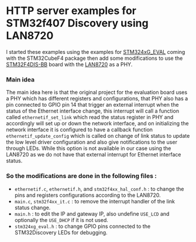 # HTTP server examples for STM32f407 Discovery using LAN8720

I started these examples using the examples for [STM324xG_EVAL](https://www.st.com/en/evaluation-tools/stm3240g-eval.html) coming with the STM32CubeF4 package then add some modifications to use the [STM32F4DIS-BB](https://uk.farnell.com/stmicroelectronics/stm32f4dis-bb/expansion-f4-cortex-m4-discovery/dp/2250205) board with the [LAN8720](https://www.microchip.com/en-us/product/LAN8720A) as a PHY.

### Main idea
The main idea here is that the original project for the evaluation board uses a PHY which has different registers and configurations, that PHY also has a pin connected to GPIO pin 14 that trigger an external interrupt when the status of the Ethernet interface change, this interrupt will call a function called `ethernetif_set_link` which read the status register in PHY and accordingly will set up or down the network interface, and on initializing the network interface it is configured to have a callback function `ethernetif_update_config` which is called on change of link status to update the low level driver configuration and also give notifications to the user through LEDs. While this option is not available in our case using the LAN8720 as we do not have that external interrupt for Ethernet interface status.

### So the modifications are done in the following files :
* `ethernetif.c`, `ethernetif.h`, and `stm32f4xx_hal_conf.h` : to change the pins and registers configurations according to the LAN8720.
* `main.c`, `stm32f4xx_it.c` : to remove the interrupt handler of the link status change.
* `main.h` : to edit the IP and gateway IP, also undefine `USE_LCD` and optionally the `USE_DHCP` if it is not used.
* `stm324xg_eval.h` : to change GPIO pins connected to the STM32Discovery LEDs for debugging.
